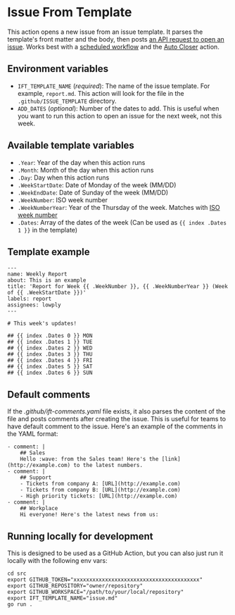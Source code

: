 # Issue From Template

This action opens a new issue from an issue template. It parses the template's front matter and the body, then posts [an API request to open an issue](https://developer.github.com/v3/issues/#create-an-issue). Works best with a [scheduled workflow](https://help.github.com/en/actions/automating-your-workflow-with-github-actions/events-that-trigger-workflows#scheduled-events-schedule) and the [Auto Closer](https://github.com/lowply/auto-closer) action.

## Environment variables

- `IFT_TEMPLATE_NAME` (*required*): The name of the issue template. For example, `report.md`. This action will look for the file in the `.github/ISSUE_TEMPLATE` directory.
- `ADD_DATES` (*optional*): Number of the dates to add. This is useful when you want to run this action to open an issue for the next week, not this week.

## Available template variables

- `.Year`: Year of the day when this action runs
- `.Month`: Month of the day when this action runs
- `.Day`: Day when this action runs
- `.WeekStartDate`: Date of Monday of the week (MM/DD)
- `.WeekEndDate`: Date of Sunday of the week (MM/DD)
- `.WeekNumber`: ISO week number
- `.WeekNumberYear`: Year of the Thursday of the week. Matches with [ISO week number](https://en.wikipedia.org/wiki/ISO_week_date#First_week)
- `.Dates`: Array of the dates of the week (Can be used as `{{ index .Dates 1 }}` in the template)

## Template example

```
---
name: Weekly Report
about: This is an example
title: 'Report for Week {{ .WeekNumber }}, {{ .WeekNumberYear }} (Week of {{ .WeekStartDate }})'
labels: report
assignees: lowply
---

# This week's updates!

## {{ index .Dates 0 }} MON
## {{ index .Dates 1 }} TUE
## {{ index .Dates 2 }} WED
## {{ index .Dates 3 }} THU
## {{ index .Dates 4 }} FRI
## {{ index .Dates 5 }} SAT
## {{ index .Dates 6 }} SUN
```

## Default comments

If the *.github/ift-comments.yaml* file exists, it also parses the content of the file and posts comments after creating the issue. This is useful for teams to have default comment to the issue. Here's an example of the comments in the YAML format:

```
- comment: |
    ## Sales
    Hello :wave: from the Sales team! Here's the [link](http://example.com) to the latest numbers.
- comment: |
    ## Support
    - Tickets from company A: [URL](http://example.com)
    - Tickets from company B: [URL](http://example.com)
    - High priority tickets: [URL](http://example.com)
- comment: |
    ## Workplace
    Hi everyone! Here's the latest news from us:
```

## Running locally for development

This is designed to be used as a GitHub Action, but you can also just run it locally with the following env vars:

```
cd src
export GITHUB_TOKEN="xxxxxxxxxxxxxxxxxxxxxxxxxxxxxxxxxxxxxxxx"
export GITHUB_REPOSITORY="owner/repository"
export GITHUB_WORKSPACE="/path/to/your/local/repository"
export IFT_TEMPLATE_NAME="issue.md"
go run .
```
